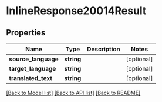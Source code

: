 # InlineResponse20014Result

## Properties
Name | Type | Description | Notes
------------ | ------------- | ------------- | -------------
**source_language** | **string** |  | [optional] 
**target_language** | **string** |  | [optional] 
**translated_text** | **string** |  | [optional] 

[[Back to Model list]](../README.md#documentation-for-models) [[Back to API list]](../README.md#documentation-for-api-endpoints) [[Back to README]](../README.md)


